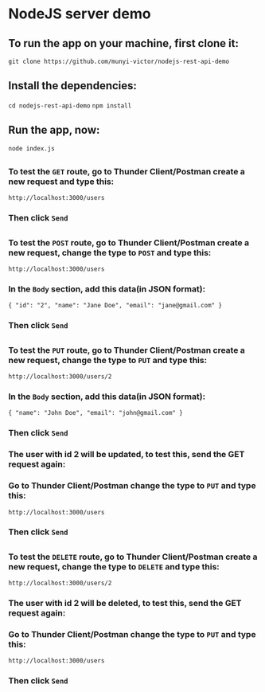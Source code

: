 # NodeJS server demo

## To run the app on your machine, first clone it: 
`git clone https://github.com/munyi-victor/nodejs-rest-api-demo`

## Install the dependencies:
`cd nodejs-rest-api-demo`
`npm install`

## Run the app, now:
`node index.js`

##
### To test the `GET` route, go to Thunder Client/Postman create a new request and type this:
`http://localhost:3000/users`
### Then click `Send`

##
### To test the `POST` route, go to Thunder Client/Postman create a new request, change the type to `POST` and type this:
`http://localhost:3000/users`
### In the `Body` section, add this data(in JSON format):
`
 {
    "id": "2",
    "name": "Jane Doe",
    "email": "jane@gmail.com"
  }
`
### Then click `Send`

##
### To test the `PUT` route, go to Thunder Client/Postman create a new request, change the type to `PUT` and type this:
`http://localhost:3000/users/2`
### In the `Body` section, add this data(in JSON format):
`
 {
    "name": "John Doe",
    "email": "john@gmail.com"
  }
`
### Then click `Send`

### The user with id 2 will be updated, to test this, send the GET request again:
### Go to Thunder Client/Postman change the type to `PUT` and type this:
`http://localhost:3000/users`
### Then click `Send`

##
### To test the `DELETE` route, go to Thunder Client/Postman create a new request, change the type to `DELETE` and type this:
`http://localhost:3000/users/2`
### The user with id 2 will be deleted, to test this, send the GET request again:
### Go to Thunder Client/Postman change the type to `PUT` and type this:
`http://localhost:3000/users`
### Then click `Send`
